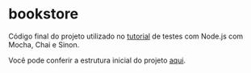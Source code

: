 # bookstore
Código final do projeto utilizado no [tutorial](http://www.matera.com/br/2017/12/04/testes-em-node-js) de testes com Node.js com Mocha, Chai e Sinon.

Você pode conferir a estrutura inicial do projeto [aqui](https://github.com/alancesar/bookstore).
